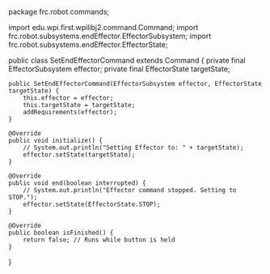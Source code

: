 package frc.robot.commands;

import edu.wpi.first.wpilibj2.command.Command;
import frc.robot.subsystems.endEffector.EffectorSubsystem;
import frc.robot.subsystems.endEffector.EffectorState;

public class SetEndEffectorCommand extends Command {
    private final EffectorSubsystem effector;
    private final EffectorState targetState;

    public SetEndEffectorCommand(EffectorSubsystem effector, EffectorState targetState) {
        this.effector = effector;
        this.targetState = targetState;
        addRequirements(effector);
    }

    @Override
    public void initialize() {
        // System.out.println("Setting Effector to: " + targetState);
        effector.setState(targetState);
    }

    @Override
    public void end(boolean interrupted) {
        // System.out.println("Effector command stopped. Setting to STOP.");
        effector.setState(EffectorState.STOP);
    }

    @Override
    public boolean isFinished() {
        return false; // Runs while button is held
    }
}
